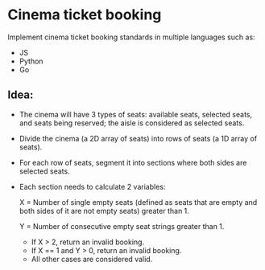 # Cinema ticket booking
Implement cinema ticket booking standards in multiple languages such as:
- JS
- Python
- Go

## Idea:

- The cinema will have 3 types of seats: available seats, selected seats, and seats being reserved; the aisle is considered as selected seats.
- Divide the cinema (a 2D array of seats) into rows of seats (a 1D array of seats).
- For each row of seats, segment it into sections where both sides are selected seats.
- Each section needs to calculate 2 variables:

  X = Number of single empty seats (defined as seats that are empty and both sides of it are not empty seats) greater than 1.

  Y = Number of consecutive empty seat strings greater than 1.

    - If X > 2, return an invalid booking.
    - If X == 1 and Y > 0, return an invalid booking.
    - All other cases are considered valid.






